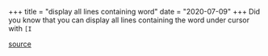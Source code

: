 +++
title = "display all lines containing word"
date = "2020-07-09"
+++
Did you know that you can display all lines containing the word under cursor with `[I`

[source](https://twitter.com/learnvim/status/1281396469656764418?s=21)
